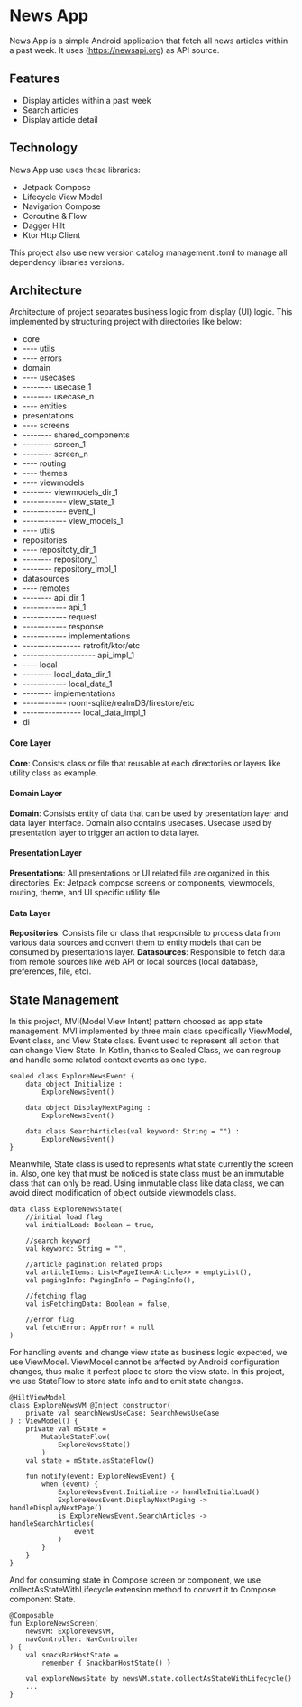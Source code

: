 # News App

News App is a simple Android application that fetch all news articles within a past week. It uses (https://newsapi.org) as API source.

## Features

- Display articles within a past week
- Search articles
- Display article detail

## Technology
News App use uses these libraries:
- Jetpack Compose
- Lifecycle View Model
- Navigation Compose
- Coroutine & Flow
- Dagger Hilt
- Ktor Http Client

This project also use new version catalog management .toml to manage all dependency libraries versions.

## Architecture
Architecture of project separates business logic from display (UI) logic. This implemented by structuring project with directories like below:
- core
- ---- utils
- ---- errors
- domain
- ---- usecases
- -------- usecase_1
- -------- usecase_n
- ---- entities
- presentations
- ---- screens
- -------- shared_components
- -------- screen_1
- -------- screen_n
- ---- routing
- ---- themes
- ---- viewmodels
- -------- viewmodels_dir_1
- ------------ view_state_1
- ------------ event_1
- ------------ view_models_1
- ---- utils
- repositories
- ---- repositoty_dir_1
- -------- repository_1
- -------- repository_impl_1
- datasources
- ---- remotes
- -------- api_dir_1
- ------------ api_1
- ------------ request
- ------------ response
- ------------ implementations
- ---------------- retrofit/ktor/etc
- -------------------- api_impl_1
- ---- local
- -------- local_data_dir_1
- ------------ local_data_1
- -------- implementations
- ------------ room-sqlite/realmDB/firestore/etc
- ---------------- local_data_impl_1
- di

#### Core Layer
**Core**: Consists class or file that reusable at each directories or layers like utility class as example.
#### Domain Layer
**Domain**: Consists entity of data that can be used by presentation layer and data layer interface. Domain also contains usecases. Usecase used by presentation layer to trigger an action to data layer.
#### Presentation Layer
**Presentations**: All presentations or UI related file are organized in this directories. Ex: Jetpack compose screens or components, viewmodels, routing, theme, and UI specific utility file
#### Data Layer
**Repositories**: Consists file or class that responsible to process data from various data sources and convert them to entity  models that can be consumed by presentations layer.
**Datasources**: Responsible to fetch data from remote sources like web API or local sources (local database, preferences, file, etc).

## State Management
In this project, MVI(Model View Intent) pattern choosed as app state management. MVI implemented by three main class specifically ViewModel, Event class, and View State class. 
Event used to represent all action that can change View State. In Kotlin, thanks to Sealed Class, we can regroup and handle some related context events as one type.
```
sealed class ExploreNewsEvent {
    data object Initialize :
        ExploreNewsEvent()

    data object DisplayNextPaging :
        ExploreNewsEvent()

    data class SearchArticles(val keyword: String = "") :
        ExploreNewsEvent()
}
```

Meanwhile, State class is used to represents what state currently the screen in. Also, one key that must be noticed is state class must be an immutable class that can only be read. Using immutable class like data class, we can avoid direct modification of object outside viewmodels class.
```
data class ExploreNewsState(
    //initial load flag
    val initialLoad: Boolean = true,

    //search keyword
    val keyword: String = "",

    //article pagination related props
    val articleItems: List<PageItem<Article>> = emptyList(),
    val pagingInfo: PagingInfo = PagingInfo(),

    //fetching flag
    val isFetchingData: Boolean = false,

    //error flag
    val fetchError: AppError? = null
)
```

For handling events and change view state as business logic expected, we use ViewModel. ViewModel cannot be affected by Android configuration changes, thus make it perfect place to store the view state. In this project, we use StateFlow to store state info and to emit state changes.
```
@HiltViewModel
class ExploreNewsVM @Inject constructor(
    private val searchNewsUseCase: SearchNewsUseCase
) : ViewModel() {
    private val mState =
        MutableStateFlow(
            ExploreNewsState()
        )
    val state = mState.asStateFlow()

    fun notify(event: ExploreNewsEvent) {
        when (event) {
            ExploreNewsEvent.Initialize -> handleInitialLoad()
            ExploreNewsEvent.DisplayNextPaging -> handleDisplayNextPage()
            is ExploreNewsEvent.SearchArticles -> handleSearchArticles(
                event
            )
        }
    }
}    
```

And for consuming state in Compose screen or component, we use collectAsStateWithLifecycle extension method to convert it to Compose component State.
```
@Composable
fun ExploreNewsScreen(
    newsVM: ExploreNewsVM,
    navController: NavController
) {
    val snackBarHostState =
        remember { SnackbarHostState() }

    val exploreNewsState by newsVM.state.collectAsStateWithLifecycle()
    ...
}    
```
